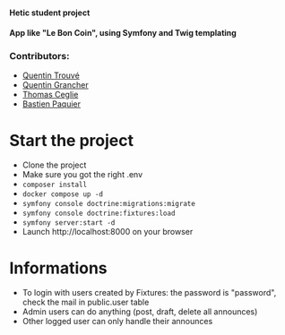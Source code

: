 #### Hetic student project
#### App like "Le Bon Coin", using Symfony and Twig templating

### Contributors:
- [Quentin Trouvé](https://github.com/quentintrouve)
- [Quentin Grancher](https://github.com/quentingrchr)
- [Thomas Ceglie](https://github.com/KingToto)
- [Bastien Paquier](https://github.com/bpaquier)

# Start the project
- Clone the project
- Make sure you got the right .env
- ````composer install````
- ````docker compose up -d````
- ````symfony console doctrine:migrations:migrate ````
- ````symfony console doctrine:fixtures:load ````
- ````symfony server:start -d````
- Launch http://localhost:8000 on your browser

# Informations

- To login with users created by Fixtures: the password is "password", check the mail in public.user table
- Admin users can do anything (post, draft, delete all announces)
- Other logged user can only handle their announces
